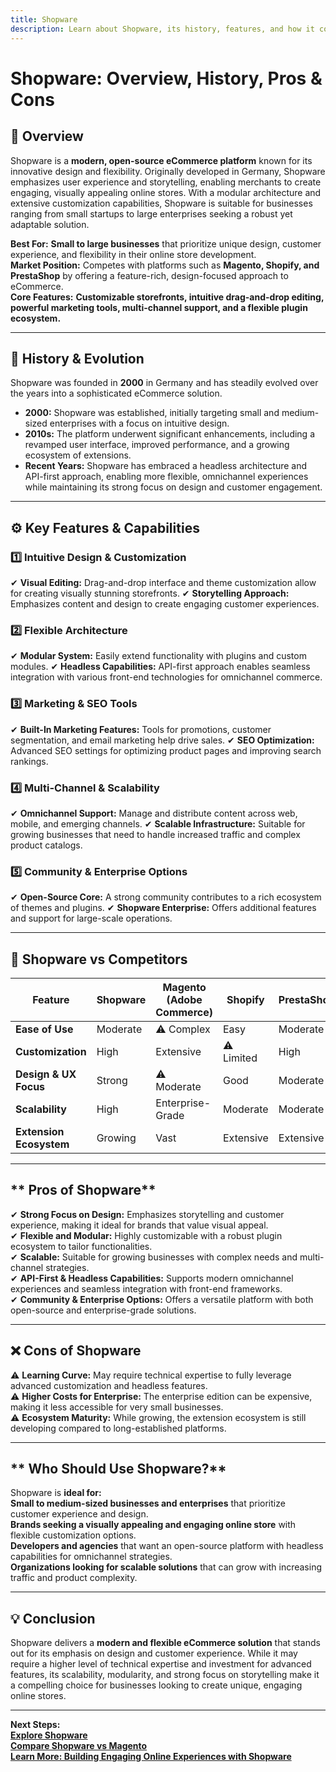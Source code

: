 ```yaml
---
title: Shopware
description: Learn about Shopware, its history, features, and how it compares to other eCommerce platforms.
---
```


# **Shopware: Overview, History, Pros & Cons**

## **📌 Overview**  
Shopware is a **modern, open-source eCommerce platform** known for its innovative design and flexibility. Originally developed in Germany, Shopware emphasizes user experience and storytelling, enabling merchants to create engaging, visually appealing online stores. With a modular architecture and extensive customization capabilities, Shopware is suitable for businesses ranging from small startups to large enterprises seeking a robust yet adaptable solution.

 **Best For:** **Small to large businesses** that prioritize unique design, customer experience, and flexibility in their online store development.  
 **Market Position:** Competes with platforms such as **Magento, Shopify, and PrestaShop** by offering a feature-rich, design-focused approach to eCommerce.  
 **Core Features:** **Customizable storefronts, intuitive drag-and-drop editing, powerful marketing tools, multi-channel support, and a flexible plugin ecosystem.**

---

## **📜 History & Evolution**  
Shopware was founded in **2000** in Germany and has steadily evolved over the years into a sophisticated eCommerce solution.

- **2000:** Shopware was established, initially targeting small and medium-sized enterprises with a focus on intuitive design.
- **2010s:** The platform underwent significant enhancements, including a revamped user interface, improved performance, and a growing ecosystem of extensions.
- **Recent Years:** Shopware has embraced a headless architecture and API-first approach, enabling more flexible, omnichannel experiences while maintaining its strong focus on design and customer engagement.

---

## **⚙️ Key Features & Capabilities**

### **1️⃣ Intuitive Design & Customization**
✔ **Visual Editing:** Drag-and-drop interface and theme customization allow for creating visually stunning storefronts.
✔ **Storytelling Approach:** Emphasizes content and design to create engaging customer experiences.

### **2️⃣ Flexible Architecture**
✔ **Modular System:** Easily extend functionality with plugins and custom modules.
✔ **Headless Capabilities:** API-first approach enables seamless integration with various front-end technologies for omnichannel commerce.

### **3️⃣ Marketing & SEO Tools**
✔ **Built-In Marketing Features:** Tools for promotions, customer segmentation, and email marketing help drive sales.
✔ **SEO Optimization:** Advanced SEO settings for optimizing product pages and improving search rankings.

### **4️⃣ Multi-Channel & Scalability**
✔ **Omnichannel Support:** Manage and distribute content across web, mobile, and emerging channels.
✔ **Scalable Infrastructure:** Suitable for growing businesses that need to handle increased traffic and complex product catalogs.

### **5️⃣ Community & Enterprise Options**
✔ **Open-Source Core:** A strong community contributes to a rich ecosystem of themes and plugins.
✔ **Shopware Enterprise:** Offers additional features and support for large-scale operations.

---

## **🔄 Shopware vs Competitors**

| Feature                   | Shopware         | Magento (Adobe Commerce) | Shopify           | PrestaShop        |
|---------------------------|------------------|--------------------------|-------------------|-------------------|
| **Ease of Use**           |  Moderate      | ⚠ Complex               |  Easy           |  Moderate       |
| **Customization**         |  High          |  Extensive             | ⚠ Limited         |  High           |
| **Design & UX Focus**     |  Strong        | ⚠ Moderate              |  Good           |  Moderate       |
| **Scalability**           |  High          |  Enterprise-Grade      |  Moderate       |  Moderate       |
| **Extension Ecosystem**   |  Growing       |  Vast                  |  Extensive      |  Extensive      |

---

## ** Pros of Shopware**  
✔ **Strong Focus on Design:** Emphasizes storytelling and customer experience, making it ideal for brands that value visual appeal.  
✔ **Flexible and Modular:** Highly customizable with a robust plugin ecosystem to tailor functionalities.  
✔ **Scalable:** Suitable for growing businesses with complex needs and multi-channel strategies.  
✔ **API-First & Headless Capabilities:** Supports modern omnichannel experiences and seamless integration with front-end frameworks.  
✔ **Community & Enterprise Options:** Offers a versatile platform with both open-source and enterprise-grade solutions.

---

## **❌ Cons of Shopware**  
⚠ **Learning Curve:** May require technical expertise to fully leverage advanced customization and headless features.  
⚠ **Higher Costs for Enterprise:** The enterprise edition can be expensive, making it less accessible for very small businesses.  
⚠ **Ecosystem Maturity:** While growing, the extension ecosystem is still developing compared to long-established platforms.

---

## ** Who Should Use Shopware?**  
Shopware is **ideal for:**  
 **Small to medium-sized businesses and enterprises** that prioritize customer experience and design.  
 **Brands seeking a visually appealing and engaging online store** with flexible customization options.  
 **Developers and agencies** that want an open-source platform with headless capabilities for omnichannel strategies.  
 **Organizations looking for scalable solutions** that can grow with increasing traffic and product complexity.

---

## **💡 Conclusion**  
Shopware delivers a **modern and flexible eCommerce solution** that stands out for its emphasis on design and customer experience. While it may require a higher level of technical expertise and investment for advanced features, its scalability, modularity, and strong focus on storytelling make it a compelling choice for businesses looking to create unique, engaging online stores.

---

 **Next Steps:**  
 **[Explore Shopware](https://www.shopware.com/)**  
 **[Compare Shopware vs Magento](#)**  
 **[Learn More: Building Engaging Online Experiences with Shopware](#)**
